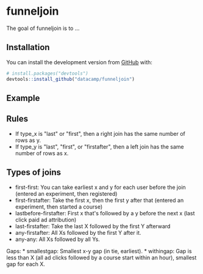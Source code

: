 
<!-- README.md is generated from README.Rmd. Please edit that file -->
funneljoin
==========

The goal of funneljoin is to ...

Installation
------------

You can install the development version from [GitHub](https://github.com/) with:

``` r
# install.packages("devtools")
devtools::install_github("datacamp/funneljoin")
```

Example
-------

Rules
-----

-   If type\_x is "last" or "first", then a right join has the same number of rows as y.
-   If type\_y is "last", "first", or "firstafter", then a left join has the same number of rows as x.

Types of joins
--------------

-   first-first: You can take earliest x and y for each user before the join (entered an experiment, then registered)
-   first-firstafter: Take the first x, then the first y after that (entered an experiment, then started a course)
-   lastbefore-firstafter: First x that's followed by a y before the next x (last click paid ad attribution)
-   last-firstafter: Take the last X followed by the first Y afterward
-   any-firstafter: All Xs followed by the first Y after it.
-   any-any: All Xs followed by all Ys.

Gaps: \* smallestgap: Smallest x-y gap (in tie, earliest). \* withingap: Gap is less than X (all ad clicks followed by a course start within an hour), smallest gap for each X.
